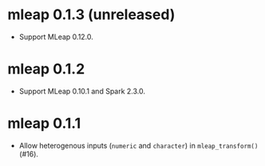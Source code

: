 # mleap 0.1.3 (unreleased)

* Support MLeap 0.12.0.

# mleap 0.1.2

* Support MLeap 0.10.1 and Spark 2.3.0.

# mleap 0.1.1

* Allow heterogenous inputs (`numeric` and `character`) in `mleap_transform()` (#16).
